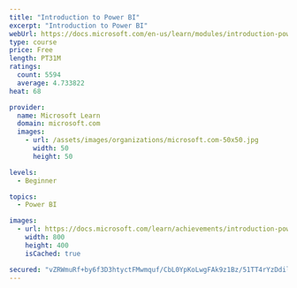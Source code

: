 ```yaml
---
title: "Introduction to Power BI"
excerpt: "Introduction to Power BI"
webUrl: https://docs.microsoft.com/en-us/learn/modules/introduction-power-bi/
type: course
price: Free
length: PT31M
ratings:
  count: 5594
  average: 4.733822
heat: 68

provider:
  name: Microsoft Learn
  domain: microsoft.com
  images:
    - url: /assets/images/organizations/microsoft.com-50x50.jpg
      width: 50
      height: 50

levels:
  - Beginner

topics:
  - Power BI

images:
  - url: https://docs.microsoft.com/learn/achievements/introduction-power-bi-social.png
    width: 800
    height: 400
    isCached: true

secured: "vZRWmuRf+by6f3D3htyctFMwmquf/CbL0YpKoLwgFAk9z1Bz/51TT4rYzDdilckLBzSPYxtwryI2AM/hNESQovcVrptgJ5oRcZez7xJxIArfH38zhajfohhd6JBKPxADC8iYCwSUwEiBkSNUTBCQcscwAvWXvcwSU067bXfi95lrd4yMPBr8WN8iNO542ibY4mAznqwuECO+WiOXUdjFOCz1dRjM2SsnT2WOfojuqhVBYC/RE/bQNk9i94eg5i1OHJZ9GxekAWK1aq7NiL2s5bb91LVusqXLfHUY2E+LXoK3sRhAIonNROiIOJEpisLG28nfRguzBQ1+xYgiCCs/Dg3dZ8NwU1wkLwL1s2U3Nv00BiKksH3bYV2I5f03OFmn0RXmuC9N4M6kHMmNyGqSd/DLq7C92/Gszlg965r5wY0=;T4xIvUyyDNDqI8XKwmJrOg=="
---
```


